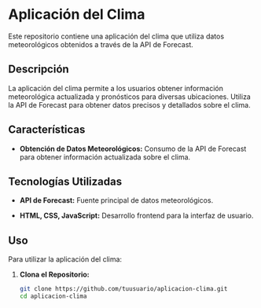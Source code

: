 # Aplicación del Clima

Este repositorio contiene una aplicación del clima que utiliza datos meteorológicos obtenidos a través de la API de Forecast.

## Descripción

La aplicación del clima permite a los usuarios obtener información meteorológica actualizada y pronósticos para diversas ubicaciones. Utiliza la API de Forecast para obtener datos precisos y detallados sobre el clima.

## Características

- **Obtención de Datos Meteorológicos:** Consumo de la API de Forecast para obtener información actualizada sobre el clima.
  
## Tecnologías Utilizadas

- **API de Forecast:** Fuente principal de datos meteorológicos.
  
- **HTML, CSS, JavaScript:** Desarrollo frontend para la interfaz de usuario.

## Uso

Para utilizar la aplicación del clima:

1. **Clona el Repositorio:**
   ```bash
   git clone https://github.com/tuusuario/aplicacion-clima.git
   cd aplicacion-clima
